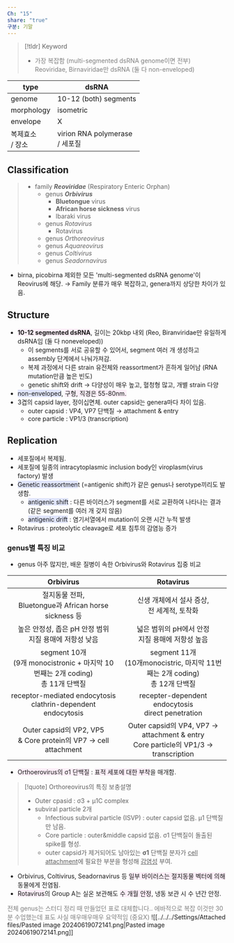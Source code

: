 ```yaml
---
Ch: "15"
share: "true"
구분: 기말
---
```

>[!tldr] Keyword
>- <font color="#7f7f7f">가장 복잡함 (multi-segmented dsRNA genome이면 전부)<br>Reoviridae, Birnaviridae만 dsRNA (둘 다 non-enveloped)</font>


| type         | dsRNA                          |
| ------------ | ------------------------------ |
| genome       | 10-12 (both) segments          |
| morphology   | isometric                      |
| envelope     | X                              |
| 복제효소<br>/ 장소 | virion RNA polymerase<br>/ 세포질 |
## Classification
> - family ***Reoviridae*** (Respiratory Enteric Orphan)
> 	- genus ***Orbivirus***
> 		- **Bluetongue** virus
> 		- **African horse sickness** virus
> 		- Ibaraki virus
> 	- genus *Rotavirus*
> 		- Rotavirus
> 	- genus *Orthoreovirus*
> 	- genus *Aquareovirus*
> 	- genus *Coltivirus*
> 	- genus *Seadornavirus*

- birna, picobirna 제외한 모든 'multi-segmented dsRNA genome'이 Reovirus에 해당. → Family 분류가 매우 복잡하고, genera까지 상당한 차이가 있음.
## Structure
- <b><span style="background:#fceef8">10-12 segmented dsRNA</span></b>, 길이는 20kbp 내외 (Reo, Biranviridae만 유일하게 dsRNA임 (둘 다 noneveloped))
	- 이 segments를 서로 공유할 수 있어서, segment 여러 개 생성하고 assembly 단계에서 나눠가져감.
	- 복제 과정에서 다른 strain 유전체와 reassortment가 흔하게 일어남 (RNA mutation만큼 높은 빈도)
	- genetic shift와 drift → 다양성이 매우 높고, 혈청형 많고, 개별 strain 다양
- <span style="background:#e0e5fc">non-enveloped</span>, <span style="background:#fceef8">구형, 직경은 55-80nm.</span>
- 3겹의 capsid layer, 정이십면체. outer capsid는 genera마다 차이 있음.
	- outer capsid : VP4, VP7 단백질 → attachment & entry
	- core particle : VP1/3 (transcription)
## Replication
- 세포질에서 복제됨.
- 세포질에 일종의 intracytoplasmic inclusion body인 viroplasm(virus factory) 발생
- <span style="background:#e0e5fc">Genetic reassortmen</span>t (=antigenic shift)가 같은 genus나 serotype끼리도 발생함.
	- <span style="background:#e0e5fc">antigenic shift</span> : 다른 바이러스가 segment를 서로 교환하여 나타나는 결과 (같은 segment를 여러 개 갖지 않음)
	- <span style="background:#e0e5fc">antigenic drift</span> : 염기서열에서 mutation이 오랜 시간 누적 발생
- Rotavirus : proteolytic cleavage로 세포 침투의 감염능 증가

### genus별 특징 비교

- genus 아주 많지만, 배운 질병이 속한 Orbivirus와 Rotavirus 집중 비교

|                              Orbivirus                               |                                      Rotavirus                                      |
| :------------------------------------------------------------------: | :---------------------------------------------------------------------------------: |
|           절지동물 전파,<br>Bluetongue과 African horse sickness 등           |                            신생 개체에서 설사 증상,<br>전 세계적, 토착화                             |
|                높은 안정성, 좁은 pH  안정 범위<br>지질 용매에 저항성 낮음                 |                           넓은 범위의 pH에서 안정<br>지질 용매에 저항성 높음                           |
| segment 10개<br>(9개 monocistronic + 마지막 10번째는 2개 coding)<br>총 11개 단백질 |          segment 11개<br>(10개monocistric, 마지막 11번째는 2개 coding)<br>총 12개 단백질          |
|   receptor-mediated endocytosis<br>clathrin-dependent endocytosis    |                recepter-dependent endocytosis<br>direct penetration                 |
|   Outer capsid의 VP2, VP5<br>& Core protein의 VP7 → cell attachment    | Outer capsid의 VP4, VP7 → attachment & entry<br>Core particle의 VP1/3 → transcription |
- <span style="background:#fceef8">Orthoerovirus의 σ1 단백질</span> :  <span style="background:#fceef8">표적 세포에 대한 부착</span>을 매개함.
>[!quote] Orthoreovirus의 특징 보충설명
>- Outer cpasid : σ3 + μ1C complex
>- subviral particle 2개
>	- Infectious subviral particle (ISVP) : outer capsid 없음.  μ1 단백질만 남음.
>	- Core particle : outer&middle capsid 없음. σ1 단백질이 돌출된 spike를 형성.
>	- outer capsid가 제거되어도 남아있는 **σ1** 단백질 분자가 <u>cell attachment</u>에 필요한 부분을 형성해 <u>감염성</u> 부여.
- Orbivirus, Coltivirus, Seadornavirus 등 <span style="background:#fceef8">일부 바이러스는 절지동물 벡터에 의해</span> 동물에게 전염됨.
- <span style="background:#fceef8">Rotavirus</span>의 Group A는 실온 보관해도 <span style="background:#fceef8">수 개월 안정</span>, 냉동 보관 시 수 년간 안정.


<font color="#7f7f7f">전체 genus는 스터디 정리 때 만들었던 표로 대체합니다.. 에바적으로 복잡 이것만 30분 수업했는데 표도 사실 매우매우매우 요약적임 (중요X)</font>
![[../../../Settings/Attached files/Pasted image 20240619072141.png|Pasted image 20240619072141.png]]